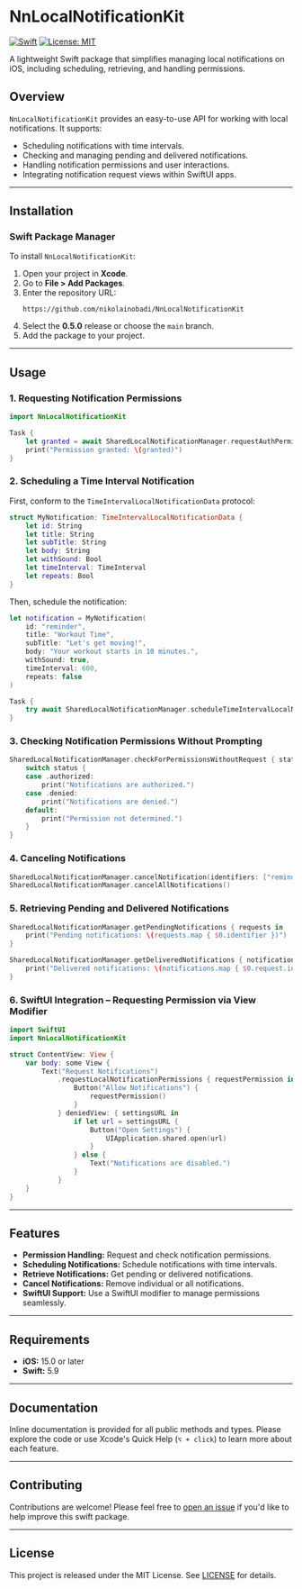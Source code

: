 
# NnLocalNotificationKit

[![Swift](https://img.shields.io/badge/Swift-5.9-orange.svg)](https://swift.org) 
[![License: MIT](https://img.shields.io/badge/License-MIT-blue.svg)](https://opensource.org/licenses/MIT) 

A lightweight Swift package that simplifies managing local notifications on iOS, including scheduling, retrieving, and handling permissions.

## Overview

`NnLocalNotificationKit` provides an easy-to-use API for working with local notifications. It supports:
- Scheduling notifications with time intervals.
- Checking and managing pending and delivered notifications.
- Handling notification permissions and user interactions.
- Integrating notification request views within SwiftUI apps.

---

## Installation

### Swift Package Manager

To install `NnLocalNotificationKit`:

1. Open your project in **Xcode**.
2. Go to **File > Add Packages**.
3. Enter the repository URL:
   ```
   https://github.com/nikolainobadi/NnLocalNotificationKit
   ```
4. Select the **0.5.0** release or choose the `main` branch.
5. Add the package to your project.

---

## Usage

### 1. Requesting Notification Permissions

```swift
import NnLocalNotificationKit

Task {
    let granted = await SharedLocalNotificationManager.requestAuthPermission(options: [.alert, .sound, .badge])
    print("Permission granted: \(granted)")
}
```

### 2. Scheduling a Time Interval Notification

First, conform to the `TimeIntervalLocalNotificationData` protocol:

```swift
struct MyNotification: TimeIntervalLocalNotificationData {
    let id: String
    let title: String
    let subTitle: String
    let body: String
    let withSound: Bool
    let timeInterval: TimeInterval
    let repeats: Bool
}
```

Then, schedule the notification:

```swift
let notification = MyNotification(
    id: "reminder",
    title: "Workout Time",
    subTitle: "Let's get moving!",
    body: "Your workout starts in 10 minutes.",
    withSound: true,
    timeInterval: 600,
    repeats: false
)

Task {
    try await SharedLocalNotificationManager.scheduleTimeIntervalLocalNotification(data: notification)
}
```

### 3. Checking Notification Permissions Without Prompting

```swift
SharedLocalNotificationManager.checkForPermissionsWithoutRequest { status in
    switch status {
    case .authorized:
        print("Notifications are authorized.")
    case .denied:
        print("Notifications are denied.")
    default:
        print("Permission not determined.")
    }
}
```

### 4. Canceling Notifications

```swift
SharedLocalNotificationManager.cancelNotification(identifiers: ["reminder"])
SharedLocalNotificationManager.cancelAllNotifications()
```

### 5. Retrieving Pending and Delivered Notifications

```swift
SharedLocalNotificationManager.getPendingNotifications { requests in
    print("Pending notifications: \(requests.map { $0.identifier })")
}

SharedLocalNotificationManager.getDeliveredNotifications { notifications in
    print("Delivered notifications: \(notifications.map { $0.request.identifier })")
}
```

### 6. SwiftUI Integration – Requesting Permission via View Modifier

```swift
import SwiftUI
import NnLocalNotificationKit

struct ContentView: View {
    var body: some View {
        Text("Request Notifications")
            .requestLocalNotificationPermissions { requestPermission in
                Button("Allow Notifications") {
                    requestPermission()
                }
            } deniedView: { settingsURL in
                if let url = settingsURL {
                    Button("Open Settings") {
                        UIApplication.shared.open(url)
                    }
                } else {
                    Text("Notifications are disabled.")
                }
            }
    }
}
```

---

## Features

- **Permission Handling:** Request and check notification permissions.
- **Scheduling Notifications:** Schedule notifications with time intervals.
- **Retrieve Notifications:** Get pending or delivered notifications.
- **Cancel Notifications:** Remove individual or all notifications.
- **SwiftUI Support:** Use a SwiftUI modifier to manage permissions seamlessly.

---

## Requirements

- **iOS:** 15.0 or later  
- **Swift:** 5.9

---

## Documentation

Inline documentation is provided for all public methods and types. Please explore the code or use Xcode's Quick Help (`⌥ + click`) to learn more about each feature.

---

## Contributing

Contributions are welcome! Please feel free to [open an issue](https://github.com/nikolainobadi/NnLocalNotificationKit/issues/new) if you'd like to help improve this swift package.

---

## License

This project is released under the MIT License. See [LICENSE](LICENSE) for details.
